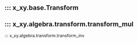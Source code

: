 ::: x_xy.base.Transform
---
::: x_xy.algebra.transform.transform_mul
---
::: x_xy.algebra.transform.transform_inv
